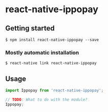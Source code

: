# react-native-ippopay

## Getting started

`$ npm install react-native-ippopay --save`

### Mostly automatic installation

`$ react-native link react-native-ippopay`

## Usage
```javascript
import Ippopay from 'react-native-ippopay';

// TODO: What to do with the module?
Ippopay;
```
